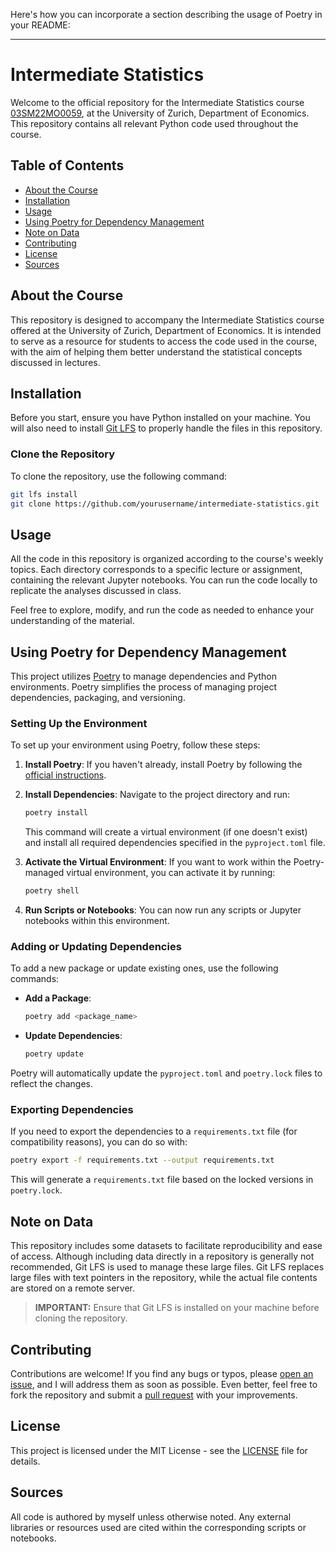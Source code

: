 Here's how you can incorporate a section describing the usage of Poetry in your README:

---

# Intermediate Statistics

Welcome to the official repository for the Intermediate Statistics course
[03SM22MO0059](https://studentservices.uzh.ch/uzh/anonym/vvz/?sap-language=DE&sap-ui-language=DE#/details/2022/004/SM/51144599/50000003/Wirtschaftswissenschaftliche%2520Fakult%25C3%25A4t/50609459/Master%2520of%2520Science%2520UZH%2520in%2520Wirtschaftswissenschaften%2520(C%252C%2520PVO13)/51106318/Volkswirtschaftslehre%2520(Fast%2520Track)),
at the University of Zurich, Department of Economics. This repository contains all relevant Python code
used throughout the course.

## Table of Contents

- [About the Course](#about-the-course)
- [Installation](#installation)
- [Usage](#usage)
- [Using Poetry for Dependency Management](#using-poetry-for-dependency-management)
- [Note on Data](#note-on-data)
- [Contributing](#contributing)
- [License](#license)
- [Sources](#sources)

## About the Course

This repository is designed to accompany the Intermediate Statistics course offered at the University of Zurich, Department of Economics. It is intended to serve as a resource for students to access the code used in the course, with the aim of helping them better understand the statistical concepts discussed in lectures.

## Installation

Before you start, ensure you have Python installed on your machine. You will also need to install [Git LFS](https://git-lfs.com) to properly handle the files in this repository.

### Clone the Repository

To clone the repository, use the following command:

```bash
git lfs install
git clone https://github.com/yourusername/intermediate-statistics.git
```

## Usage

All the code in this repository is organized according to the course's weekly topics. Each directory corresponds to a specific lecture or assignment, containing the relevant Jupyter notebooks. You can run the code locally to replicate the analyses discussed in class.

Feel free to explore, modify, and run the code as needed to enhance your understanding of the material.

## Using Poetry for Dependency Management

This project utilizes [Poetry](https://python-poetry.org/) to manage dependencies and Python environments. Poetry simplifies the process of managing project dependencies, packaging, and versioning.

### Setting Up the Environment

To set up your environment using Poetry, follow these steps:

1. **Install Poetry**: If you haven't already, install Poetry by following the [official instructions](https://python-poetry.org/docs/#installation).

2. **Install Dependencies**: Navigate to the project directory and run:

    ```bash
    poetry install
    ```

    This command will create a virtual environment (if one doesn't exist) and install all required dependencies specified in the `pyproject.toml` file.

3. **Activate the Virtual Environment**: If you want to work within the Poetry-managed virtual environment, you can activate it by running:

    ```bash
    poetry shell
    ```

4. **Run Scripts or Notebooks**: You can now run any scripts or Jupyter notebooks within this environment.

### Adding or Updating Dependencies

To add a new package or update existing ones, use the following commands:

- **Add a Package**:

    ```bash
    poetry add <package_name>
    ```

- **Update Dependencies**:

    ```bash
    poetry update
    ```

Poetry will automatically update the `pyproject.toml` and `poetry.lock` files to reflect the changes.

### Exporting Dependencies

If you need to export the dependencies to a `requirements.txt` file (for compatibility reasons), you can do so with:

```bash
poetry export -f requirements.txt --output requirements.txt
```

This will generate a `requirements.txt` file based on the locked versions in `poetry.lock`.

## Note on Data

This repository includes some datasets to facilitate reproducibility and ease of access. Although including data directly in a repository is generally not recommended, Git LFS is used to manage these large files. Git LFS replaces large files with text pointers in the repository, while the actual file contents are stored on a remote server.

> **IMPORTANT:** Ensure that Git LFS is installed on your machine before cloning the repository.

## Contributing

Contributions are welcome! If you find any bugs or typos, please [open an issue](https://docs.github.com/en/issues/tracking-your-work-with-issues/creating-an-issue), and I will address them as soon as possible. Even better, feel free to fork the repository and submit a [pull request](https://docs.github.com/en/pull-requests/collaborating-with-pull-requests/proposing-changes-to-your-work-with-pull-requests/creating-a-pull-request-from-a-fork) with your improvements.

## License

This project is licensed under the MIT License - see the [LICENSE](LICENSE) file for details.

## Sources

All code is authored by myself unless otherwise noted. Any external libraries or resources used are cited within the corresponding scripts or notebooks.

